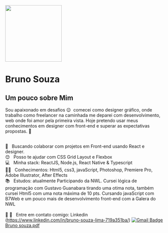  

<img  src="https://user-images.githubusercontent.com/46052756/111673499-d0864900-87f9-11eb-9663-274c8789d8a5.png" width="180">


# Bruno Souza
##  Um pouco sobre Mim
Sou apaixonado em desafios 😉  comecei como designer gráfico, onde trabalho como freelancer na caminhada me deparei
com desenvolvimento, web onde foi amor pela primeira vista. Hoje pretendo usar meus conhecimentos em designer com front-end e superar as expectativas propostas.
 :rocket:  &nbsp; 
 <br/>
 
 <br/> :purple_heart: &nbsp; Buscando colaborar com projetos em Front-end usando React 
 e designer.
 <br/> :blush: &nbsp; Posso te ajudar com CSS Grid Layout e Flexbox
 <br/> :computer: &nbsp; Minha stack: ReactJS, Node.js, React Native & Typescript
 <br/> 👨‍🎓 &nbsp; Conhecimentos: Html5, css3, javaScript, Photoshop, Premiere Pro, Adobe Illustrator, After Effects
 <br/> 📚  &nbsp; Estudos: atualmente Participando da NWL. Cursei lógica de programação com Gustavo Guanabara tirando 
 uma otima nota, também cursei Html5 com uma nota máxima de 10 pts. Cursando javaScript com B7Web e um pouco mais 
 de  desenvolvimento front-end com a Galera do NWL   
 <br/> 📲 :email: &nbsp; Entre em contato comigo: Linkedin (https://www.linkedin.com/in/bruno-souza-lima-719a351ba/)
[![Gmail Badge](https://img.shields.io/badge/-brunodesignersouza@gmail.com-c14438?style=flat-square&logo=Gmail&logoColor=white&link=mailto:brunodesignersouza@gmail.com)](mailto:brunodesigersouza@gmail.com)
[Bruno souza.pdf](https://github.com/eibrunodev/eibrunodev/files/6166257/Bruno.souza.pdf)
